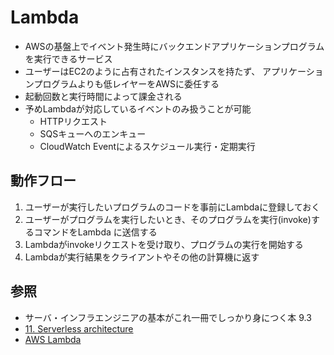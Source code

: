 # Lambda
- AWSの基盤上でイベント発生時にバックエンドアプリケーションプログラムを実行できるサービス
- ユーザーはEC2のように占有されたインスタンスを持たず、
  アプリケーションプログラムよりも低レイヤーをAWSに委任する
- 起動回数と実行時間によって課金される
- 予めLambdaが対応しているイベントのみ扱うことが可能
  - HTTPリクエスト
  - SQSキューへのエンキュー
  - CloudWatch Eventによるスケジュール実行・定期実行

## 動作フロー
1. ユーザーが実行したいプログラムのコードを事前にLambdaに登録しておく
2. ユーザーがプログラムを実行したいとき、そのプログラムを実行(invoke)するコマンドをLambda に送信する
3. Lambdaがinvokeリクエストを受け取り、プログラムの実行を開始する
4. Lambdaが実行結果をクライアントやその他の計算機に返す

## 参照
- サーバ・インフラエンジニアの基本がこれ一冊でしっかり身につく本 9.3
- [11. Serverless architecture](https://tomomano.github.io/learn-aws-by-coding/#sec_serverless)
- [AWS Lambda](https://aws.amazon.com/jp/lambda/)

